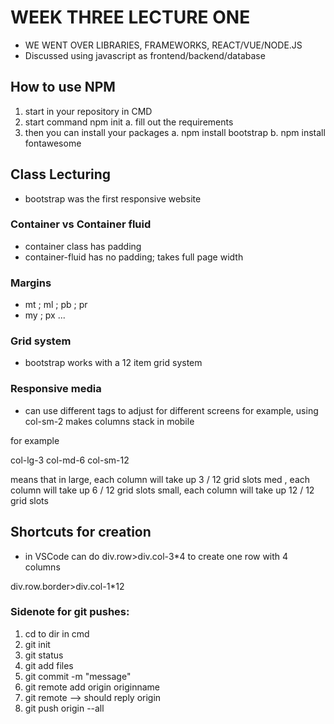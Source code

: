 # WEEK THREE LECTURE ONE
- WE WENT OVER LIBRARIES, FRAMEWORKS, REACT/VUE/NODE.JS
- Discussed using javascript as frontend/backend/database

## How to use NPM
1. start in your repository in CMD
2. start command npm init
    a. fill out the requirements
3. then you can install your packages
    a. npm install bootstrap
    b. npm install fontawesome


## Class Lecturing
- bootstrap was the first responsive website

### Container vs Container fluid
- container class has padding
- container-fluid has no padding; takes full page width

### Margins
- mt ; ml ; pb ; pr 
- my ; px ... 

### Grid system
- bootstrap works with a 12 item grid system

### Responsive media
- can use different tags to adjust for different screens
for example, using col-sm-2 makes columns stack in mobile

for example 

col-lg-3 col-md-6 col-sm-12

means that in large, each column will take up 3 / 12 grid slots
              med  , each column will take up 6 / 12 grid slots
              small, each column will take up 12 / 12 grid slots

## Shortcuts for creation
- in VSCode can do
div.row>div.col-3*4
to create one row with 4 columns

div.row.border>div.col-1*12



### Sidenote for git pushes:
1. cd to dir in cmd
2. git init
4. git status
5. git add files
6. git commit -m "message"
7. git remote add origin originname
8. git remote --> should reply origin
9. git push origin --all

